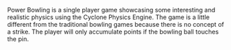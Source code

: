 Power Bowling is a single player game showcasing some interesting and realistic physics using the Cyclone Physics Engine. The game is a little different from the traditional bowling games because there is no concept of a strike. The player will only accumulate points if the bowling ball touches the pin.